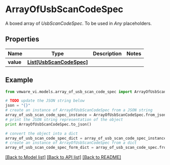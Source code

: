 # ArrayOfUsbScanCodeSpec

A boxed array of *UsbScanCodeSpec*. To be used in *Any* placeholders. 

## Properties
Name | Type | Description | Notes
------------ | ------------- | ------------- | -------------
**value** | [**List[UsbScanCodeSpec]**](UsbScanCodeSpec.md) |  | 

## Example

```python
from vmware_vi.models.array_of_usb_scan_code_spec import ArrayOfUsbScanCodeSpec

# TODO update the JSON string below
json = "{}"
# create an instance of ArrayOfUsbScanCodeSpec from a JSON string
array_of_usb_scan_code_spec_instance = ArrayOfUsbScanCodeSpec.from_json(json)
# print the JSON string representation of the object
print ArrayOfUsbScanCodeSpec.to_json()

# convert the object into a dict
array_of_usb_scan_code_spec_dict = array_of_usb_scan_code_spec_instance.to_dict()
# create an instance of ArrayOfUsbScanCodeSpec from a dict
array_of_usb_scan_code_spec_form_dict = array_of_usb_scan_code_spec.from_dict(array_of_usb_scan_code_spec_dict)
```
[[Back to Model list]](../README.md#documentation-for-models) [[Back to API list]](../README.md#documentation-for-api-endpoints) [[Back to README]](../README.md)


